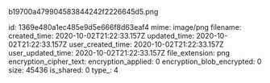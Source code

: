 b19700a479904583844242f2226645d5.png

id: 1369e480a1ec485e9d5e666f8d63eaf4
mime: image/png
filename: 
created_time: 2020-10-02T21:22:33.157Z
updated_time: 2020-10-02T21:22:33.157Z
user_created_time: 2020-10-02T21:22:33.157Z
user_updated_time: 2020-10-02T21:22:33.157Z
file_extension: png
encryption_cipher_text: 
encryption_applied: 0
encryption_blob_encrypted: 0
size: 45436
is_shared: 0
type_: 4